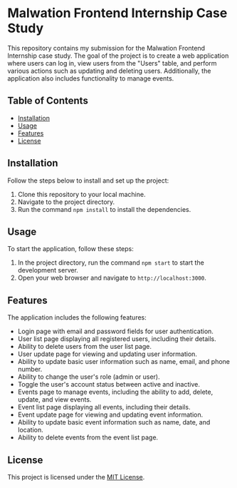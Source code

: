 # Malwation Frontend Internship Case Study

This repository contains my submission for the Malwation Frontend Internship case study. The goal of the project is to create a web application where users can log in, view users from the "Users" table, and perform various actions such as updating and deleting users. Additionally, the application also includes functionality to manage events.

## Table of Contents

- [Installation](#installation)
- [Usage](#usage)
- [Features](#features)
- [License](#license)

## Installation

Follow the steps below to install and set up the project:

1. Clone this repository to your local machine.
2. Navigate to the project directory.
3. Run the command `npm install` to install the dependencies.

## Usage

To start the application, follow these steps:

1. In the project directory, run the command `npm start` to start the development server.
2. Open your web browser and navigate to `http://localhost:3000`.

## Features

The application includes the following features:

- Login page with email and password fields for user authentication.
- User list page displaying all registered users, including their details.
- Ability to delete users from the user list page.
- User update page for viewing and updating user information.
- Ability to update basic user information such as name, email, and phone number.
- Ability to change the user's role (admin or user).
- Toggle the user's account status between active and inactive.
- Events page to manage events, including the ability to add, delete, update, and view events.
- Event list page displaying all events, including their details.
- Event update page for viewing and updating event information.
- Ability to update basic event information such as name, date, and location.
- Ability to delete events from the event list page.

## License

This project is licensed under the [MIT License](LICENSE).
